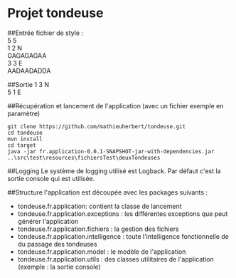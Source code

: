 Projet tondeuse
===================

##Entrée
fichier de style :<br />
5 5<br />
1 2 N<br />
GAGAGAGAA<br />
3 3 E<br />
AADAADADDA<br />

##Sortie
1 3 N<br />
5 1 E<br />

##Récupération et lancement de l'application (avec un fichier exemple en paramètre)

    git clone https://github.com/mathieuherbert/tondeuse.git
    cd tondeuse
    mvn install
    cd target
    java -jar fr.application-0.0.1-SNAPSHOT-jar-with-dependencies.jar ..\src\test\resources\fichiersTest\deuxTondeuses

##Logging
Le système de logging utilisé est Logback. Par défaut c'est la sortie console qui est utilisée.

##Structure
l'application est découpée avec les packages suivants :

 - tondeuse.fr.application: contient la classe de lancement
 - tondeuse.fr.application.exceptions : les différentes exceptions que peut générer l'application
 - tondeuse.fr.application.fichiers : la gestion des fichiers
 - tondeuse.fr.application.intelligence : toute l'intelligence fonctionnelle de du passage des tondeuses
 - tondeuse.fr.application.model : le modèle de l'application
 - tondeuse.fr.application.utils : des classes utilitaires de l'application (exemple : la sortie console)
